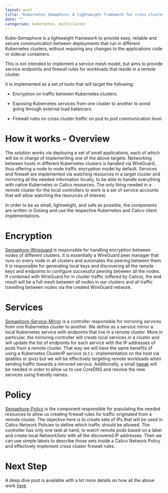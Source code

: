 ```yaml
---
layout: post
title: "Kubernetes Semaphore: A lightweight framework for cross cluster communication"
date: ""
categories: kubernetes, multicluster
---
```


Kube-Semaphore is a lightweight framework to provide easy, reliable and secure
communication between deployments that run in different Kubernetes clusters,
without requiring any changes to the applications code or sidecar containers.

This is not intended to implement a service mesh model, but aims to provide
service endpoints and firewall rules for workloads that reside in a remote
cluster.

It is implemented as a set of tools that will target the following:

- Encryption on traffic between Kubernetes clusters.

- Exposing Kubernetes services from one cluster to another to avoid going
  through external load balancers.

- Firewall rules on cross cluster traffic on pod to pod communication level.

# How it works - Overview

The solution works via deploying a set of small applications, each of which will
be in charge of implementing one of the above targets. Networking between hosts
in different Kubernetes clusters is handled via WireGuard, thus offering a node
to node traffic encryption model by default. Services and firewall are
implemented via watching resources in a target cluster and mirroring all the
needed information locally, to be able to handle everything with native
Kubernetes or Calico resources. The only thing needed in a remote cluster for
the local controllers to work is a set of service accounts that will allow
watching the resources of interest.

In order to be as small, lightweight, and safe as possible, the components are
written in Golang and use the respective Kubernetes and Calico client
implementations.

# Encryption

[Semaphore-Wireguard](https://github.com/utilitywarehouse/semaphore-wireguard) is responsible for handling encryption between nodes of
different clusters. It is essentially a WireGuard peer manager that runs on
every node in all clusters and automates the peering between them. It is
responsible for generating local keys and discovering all the remote keys and
endpoints to configure successful peering between all the nodes. If combined
with WireGuard for in cluster traffic (offered by Calico), the end result will
be a full mesh between all nodes in our clusters and all traffic travelling
between nodes via the created WireGuard network.

# Services

[Semaphore-Service-Mirror](https://github.com/utilitywarehouse/semaphore-service-mirror) is a controller responsible for mirroring services
from one Kubernetes cluster to another. We define as a service mirror a local
Kubernetes service with endpoints that live in a remote cluster. More in
particular, the mirroring controller will create local services in a cluster and
will update the list of endpoints for each service with the IP addresses of pods
from a remote cluster. That way we will have the same benefits of using a
Kubernetes ClusterIP service (e.t.c. implementation on the host via iptables or
ipvs) but we will be effectively targeting remote workloads when sending traffic
towards a mirrored service. Additionally, a small [tweak](https://github.com/utilitywarehouse/semaphore-service-mirror#coredns-config-example) will be needed
in order to allow us to use CoreDNS and resolve the new services using friendly
names.

# Policy

[Semaphore-Policy](https://github.com/utilitywarehouse/semaphore-policy) is the component responsible for populating the needed
resources to allow us creating firewall rules for traffic originated from a
remote cluster. The objective here is to create sets of IPs that will be used
in Calico Network Policies to define which traffic should be allowed. The
controller has only one task at hand, to watch remote pods based on a label and
create local NetworkSets with all the discovered IP addresses. Then we can use
simple labels to describe those sets inside a Calico Network Policy and
effectively implement cross cluster firewall rules.

# Next Step

A deep dive post is available with a lot more details on how all the above work
[here]({{site.url}}/blog/_posts/kube-semaphore.md).
